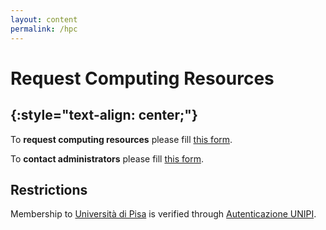 ```yaml
---
layout: content
permalink: /hpc
---
```

# **Request Computing Resources**
{:style="text-align: center;"}
---


To **request computing resources** please fill [this form](https://forms.office.com/Pages/ResponsePage.aspx?id=MWtFxyCi9Ue-Ukc4KGcKoVkYUXAKGZRAiclN1st5aFpUQjFQT1hUTjcwRTAwWE9RVlRRWU5KTVZIOC4u).

To **contact administrators** please fill [this form](https://forms.office.com/Pages/ResponsePage.aspx?id=MWtFxyCi9Ue-Ukc4KGcKoVkYUXAKGZRAiclN1st5aFpURUFSS083TTIzMFMzQkpKT0lORDlIMTdMRS4u).

## **Restrictions**  
Membership to [Università di Pisa](http://www.unipi.it) is verified through [Autenticazione UNIPI](https://autenticazione.unipi.it).
